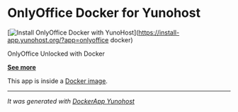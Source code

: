 OnlyOffice Docker for Yunohost
==========

[![Install OnlyOffice Docker with YunoHost](https://install-app.yunohost.org/install-with-yunohost.png)](https://install-app.yunohost.org/?app=onlyoffice docker)

OnlyOffice Unlocked with Docker

**[See more]()**

This app is inside a [Docker image](alehoho/oo-ce-docker-license).

-----------------

*It was generated with [DockerApp Yunohost](https://github.com/aymhce/dockerappmodel_ynh/)*
